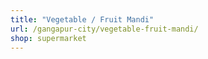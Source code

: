 ```yaml
---
title: "Vegetable / Fruit Mandi"
url: /gangapur-city/vegetable-fruit-mandi/
shop: supermarket
---
```


